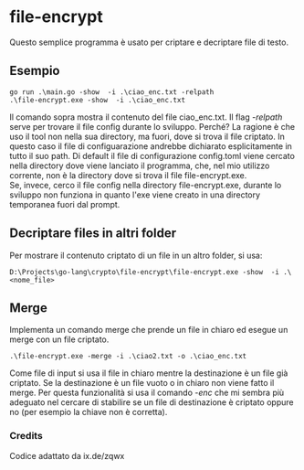 # file-encrypt
Questo semplice programma è usato per criptare e decriptare file di testo.


## Esempio

    go run .\main.go -show  -i .\ciao_enc.txt -relpath
    .\file-encrypt.exe -show  -i .\ciao_enc.txt

Il comando sopra mostra il contenuto del file ciao_enc.txt.
Il flag _-relpath_ serve per trovare il file config durante lo sviluppo. 
Perché? La ragione è che uso il tool non nella sua directory, ma fuori, dove si trova
il file criptato. In questo caso il file di configuarazione andrebbe dichiarato esplicitamente in tutto
il suo path. Di default il file di configurazione config.toml viene cercato
nella directory dove viene lanciato il programma, che, nel mio utilizzo corrente,
non è la directory dove si trova il file file-encrypt.exe.  
Se, invece, cerco il file config nella directory file-encrypt.exe, durante lo sviluppo
non funziona in quanto l'exe viene creato in una directory temporanea fuori dal prompt.

## Decriptare files in altri folder
Per mostrare il contenuto criptato di un file in un altro folder, si usa: 

    D:\Projects\go-lang\crypto\file-encrypt\file-encrypt.exe -show  -i .\<nome_file>

## Merge
Implementa un comando merge che prende un file in chiaro ed esegue un merge
con un file criptato.

    .\file-encrypt.exe -merge -i .\ciao2.txt -o .\ciao_enc.txt 

Come file di input si usa il file in chiaro mentre la destinazione è un file già criptato.
Se la destinazione è un file vuoto o in chiaro non viene fatto il merge. 
Per questa funzionalità si usa il comando _-enc_ che mi sembra più adeguato nel
cercare di stabilire se un file di destinazione è criptato oppure no (per esempio la chiave non è corretta).

### Credits
Codice adattato da ix.de/zqwx

